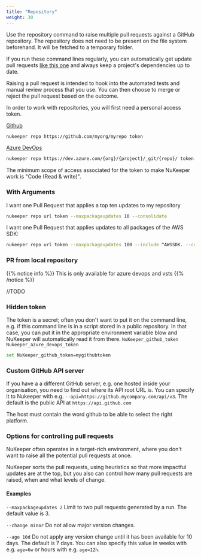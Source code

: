 ```yaml
---
title: "Repository"
weight: 30
---
```


Use the repository command to raise multiple pull requests against a GitHub repository. The repository does not need to be present on the file system beforehand. It will be fetched to a temporary folder.

If you run these command lines regularly, you can automatically get update pull requests [like this one](https://github.com/NuKeeperDotNet/NuKeeper/pull/280) and always keep a project's dependencies up to date.

Raising a pull request is intended to hook into the automated tests and manual review process that you use. You can then choose to merge or reject the pull request based on the outcome.

In order to work with repositories, you will first need a personal access token.

[Github](https://help.github.com/articles/creating-a-personal-access-token-for-the-command-line/)

```sh
nukeeper repo https://github.com/myorg/myrepo token
```

[Azure DevOps](https://docs.microsoft.com/en-us/azure/devops/organizations/accounts/use-personal-access-tokens-to-authenticate?view=vsts)

```sh
nukeeper repo https://dev.azure.com/{org}/{project}/_git/{repo}/ token
```
The minimum scope of access associated for the token to make NuKeeper work is "Code (Read & write)".

### With Arguments

I want one Pull Request that applies a top ten updates to my repository

```sh
nukeeper repo url token --maxpackageupdates 10 --consolidate
```

I want one Pull Request that applies  updates to all packages of the AWS SDK:

```sh
nukeeper repo url token --maxpackageupdates 100 --include ^AWSSDK. --consolidate
```

### PR from local repository

{{% notice info %}}
This is only available for azure devops and vsts
{{% /notice %}}

//TODO

### Hidden token

The token is a secret; often you don't want to put it on the command line, e.g. if this command line is in a script stored in a public repository. In that case, you can put it in the appropriate environment variable blow and NuKeeper will automatically read it from there.
 `NuKeeper_github_token`
`Nukeeper_azure_devops_token`

```sh
set NuKeeper_github_token=mygithubtoken
```

### Custom GitHub API server

If you have a a different GitHub server, e.g. one hosted inside your organisation, you need to find out where its API root URL is. You can specify it to Nukeeper with e.g. `--api=https://github.mycompany.com/api/v3`. The default is the public API at `https://api.github.com`

The host must contain the word github to be able to select the right platform.

### Options for controlling pull requests

NuKeeper often operates in a target-rich environment, where you don't want to raise all the potential pull requests at once.

NuKeeper sorts the pull requests, using heuristics so that more impactful updates are at the top, but you also can control how many pull requests are raised, when and what levels of change.

#### Examples

`--maxpackageupdates 2` Limit to two pull requests generated by a run. The default value is 3.

`--change minor` Do not allow major version changes.

`--age 10d` Do not apply any version change until it has been available for 10 days. The default is 7 days. You can also specify this value in weeks with e.g. `age=6w` or hours with e.g. `age=12h`.
